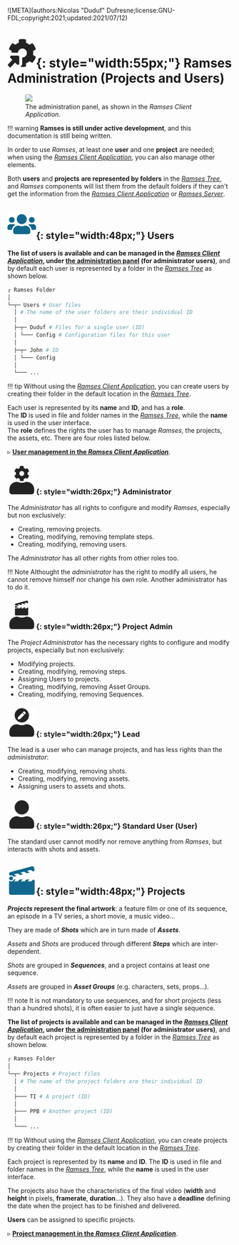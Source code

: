 ![META](authors:Nicolas "Duduf" Dufresne;license:GNU-FDL;copyright:2021;updated:2021/07/12)

# ![](../img/icons/gotosettings.svg){: style="width:55px;"} Ramses Administration (Projects and Users)

<figure>
  <img src="/img/client/admin.png"/>
  <figcaption>The administration panel, as shown in the <i>Ramses Client Application</i>.</figcaption>
</figure>

!!! warning
    **Ramses is still under active development**, and this documentation is still being written.  

In order to use *Ramses*, at least one **user** and one **project** are needed; when using the [*Ramses Client Application*](../components/client/index.md), you can also manage other elements.

Both **users** and **projects** **are represented by folders** in the [*Ramses Tree*](../components/files/index.md), and *Ramses* components will list them from the default folders if they can't get the information from the [*Ramses Client Application*](../components/client/index.md) or [*Ramses Server*](../components/server/index.md).

## ![](../img/icons/users_bl.svg){: style="width:48px;"} Users

**The list of users is available and can be managed in the [*Ramses Client Application*](../components/client/index.md), under [the administration panel](../components/client/admin.md) (for administrator users)**, and by default each user is represented by a folder in the [*Ramses Tree*](../components/files/index.md) as shown below.

```sh
┌ Ramses Folder
│
└─┬─ Users # User files
  │ # The name of the user folders are their individual ID
  │
  ├─┬─ Duduf # Files for a single user (ID)
  │ └─── Config # Configuration files for this user
  │
  ├─┬─ John # ID
  │ └─── Config
  │
  └─── ...
```

!!! tip
    Without using the [*Ramses Client Application*](../components/client/index.md), you can create users by creating their folder in the default location in the [*Ramses Tree*](../components/files/index.md).

Each user is represented by its **name** and **ID**, and has a **role**.  
The **ID** is used in file and folder names in the [*Ramses Tree*](../components/files/index.md), while the **name** is used in the user interface.  
The **role** defines the rights the user has to manage *Ramses*, the projects, the assets, etc. There are four roles listed below.

▹ **[User management in the *Ramses Client Application*](../components/client/admin.md)**.

### ![](../img/icons/admininstrator_sl.svg){: style="width:26px;"} Administrator

The *Administrator* has all rights to configure and modify *Ramses*, especially but non exclusively:

- Creating, removing projects.
- Creating, modifying, removing template steps.
- Creating, modifying, removing users.

The *Administrator* has all other rights from other roles too.

!!! Note
    Althought the *administrator* has the right to modify all users, he cannot remove himself nor change his own role. Another administrator has to do it.

### ![](../img/icons/project-leader-head-admin_sl.svg){: style="width:26px;"} Project Admin

The *Project Administrator* has the necessary rights to configure and modify projects, especially but non exclusively:

- Modifying projects.
- Creating, modifying, removing steps.
- Assigning Users to projects.
- Creating, modifying, removing Asset Groups.
- Creating, modifying, removing Sequences.

### ![](../img/icons/leader-head-checker_sl.svg){: style="width:26px;"} Lead

The lead is a user who can manage projects, and has less rights than the *administrator*:

- Creating, modifying, removing shots.
- Creating, modifying, removing assets.
- Assigning users to assets and shots.

### ![](../img/icons/user_sl.svg){: style="width:26px;"} Standard User (User)

The standard user cannot modify nor remove anything from *Ramses*, but interacts with shots and assets.

## ![](../img/icons/cinema-movie-settings_sl.svg){: style="width:48px;"} Projects

__*Projects* represent the final artwork__: a feature film or one of its sequence, an episode in a TV series, a short movie, a music video...

They are made of ***Shots*** which are in turn made of ***Assets***.

*Assets* and *Shots* are produced through different ***Steps*** which are inter-dependent.

*Shots* are grouped in ***Sequences***, and a project contains at least one sequence.

*Assets* are grouped in ***Asset Groups*** (e.g. characters, sets, props...).

!!! note
    It is not mandatory to use sequences, and for short projects (less than a hundred shots), it is often easier to just have a single sequence.

**The list of projects is available and can be managed in the [*Ramses Client Application*](../components/client/index.md), under [the administration panel](../components/client/admin.md) (for administrator users)**, and by default each project is represented by a folder in the [*Ramses Tree*](../components/files/index.md) as shown below.

```sh
┌ Ramses Folder
│ 
└─┬─ Projects # Project files
  │ # The name of the project folders are their individual ID
  │
  ├─── TI # A project (ID)
  │
  ├─── PPB # Another project (ID)
  │
  └─── ...
```

!!! tip
    Without using the [*Ramses Client Application*](../components/client/index.md), you can create projects by creating their folder in the default location in the [*Ramses Tree*](../components/files/index.md).

Each project is represented by its **name** and **ID**. The **ID** is used in file and folder names in the [*Ramses Tree*](../components/files/index.md), while the **name** is used in the user interface.

The projects also have the characteristics of the final video (**width** and **height** in pixels, **framerate**, **duration**...). They also have a **deadline** defining the date when the project has to be finished and delivered.

**Users** can be assigned to specific projects.

▹ **[Project management in the *Ramses Client Application*](../components/client/admin.md)**.
